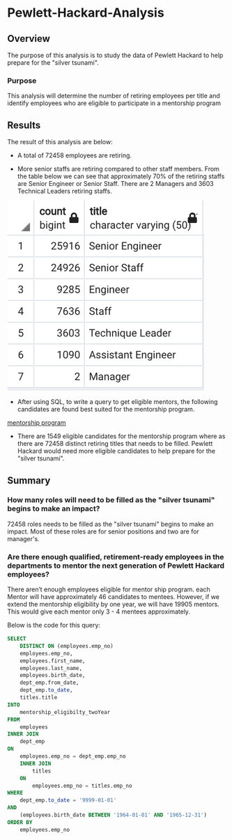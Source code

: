 # Pewlett-Hackard-Analysis

## Overview
The purpose of this analysis is to study the data of Pewlett Hackard to help prepare for the "silver tsunami". 

### Purpose
This analysis will determine the number of retiring employees per title and identify employees who are eligible to participate in a mentorship program

## Results
The result of this analysis are below:

- A total of 72458 employees are retiring.

- More senior staffs are retiring compared to other staff members. From the table below we can see that approximately 70% of the retiring staffs are Senior Engineer or Senior Staff. There are 2 Managers and 3603 Technical Leaders retiring staffs.

![RetiringTitles](RetiringTitles.png)

- After using SQL, to write a query to get eligible mentors, the following candidates are found best suited for the mentorship program.

[mentorship program](Data/mentorship_eligibilty.csv)

- There are 1549 eligible candidates for the mentorship program where as there are 72458 distinct retiring titles that needs to be filled. Pewlett Hackard would need more eligible candidates to help prepare for the "silver tsunami". 

## Summary

### How many roles will need to be filled as the "silver tsunami" begins to make an impact?

72458 roles needs to be filled as the "silver tsunami" begins to make an impact. Most of these roles are for senior positions and two are for manager's.

### Are there enough qualified, retirement-ready employees in the departments to mentor the next generation of Pewlett Hackard employees?

There aren’t enough employees eligible for mentor ship program. each Mentor will have approximately 46 candidates to mentees. However, if we extend the mentorship eligibility by one year, we will have 19905 mentors. This would give each mentor only 3 - 4 mentees approximately. 

Below is the code for this query:

```sql
SELECT
	DISTINCT ON (employees.emp_no)
	employees.emp_no, 
	employees.first_name, 
	employees.last_name,
	employees.birth_date,
	dept_emp.from_date,
	dept_emp.to_date,
	titles.title
INTO
	mentorship_eligibilty_twoYear
FROM 
	employees
INNER JOIN 
	dept_emp
ON 
	employees.emp_no = dept_emp.emp_no
	INNER JOIN 		
		titles
	ON
		employees.emp_no = titles.emp_no
WHERE
	dept_emp.to_date = '9999-01-01'
AND 
	(employees.birth_date BETWEEN '1964-01-01' AND '1965-12-31')
ORDER BY
	employees.emp_no

```


